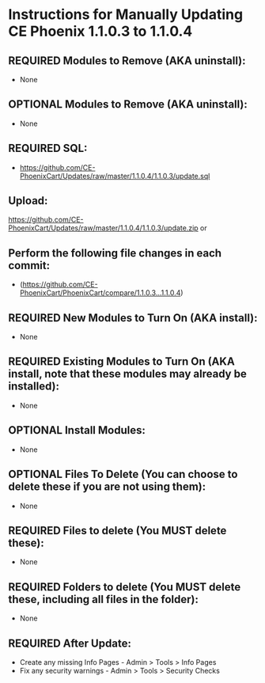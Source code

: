 # Instructions for Manually Updating CE Phoenix 1.1.0.3 to 1.1.0.4

## REQUIRED Modules to Remove (AKA uninstall):
* None

## OPTIONAL Modules to Remove (AKA uninstall):
* None

## REQUIRED SQL:
* https://github.com/CE-PhoenixCart/Updates/raw/master/1.1.0.4/1.1.0.3/update.sql

## Upload: 
https://github.com/CE-PhoenixCart/Updates/raw/master/1.1.0.4/1.1.0.3/update.zip
or
## Perform the following file changes in each commit:
* (https://github.com/CE-PhoenixCart/PhoenixCart/compare/1.1.0.3...1.1.0.4)

## REQUIRED New Modules to Turn On (AKA install):
* None

## REQUIRED Existing Modules to Turn On (AKA install, note that these modules may already be installed):
* None

## OPTIONAL Install Modules:
* None

## OPTIONAL Files To Delete (You can choose to delete these if you are not using them):
* None

## REQUIRED Files to delete (You MUST delete these):
* None

## REQUIRED Folders to delete (You MUST delete these, including all files in the folder):
* None

## REQUIRED After Update:
* Create any missing Info Pages - Admin > Tools > Info Pages
* Fix any security warnings - Admin > Tools > Security Checks
